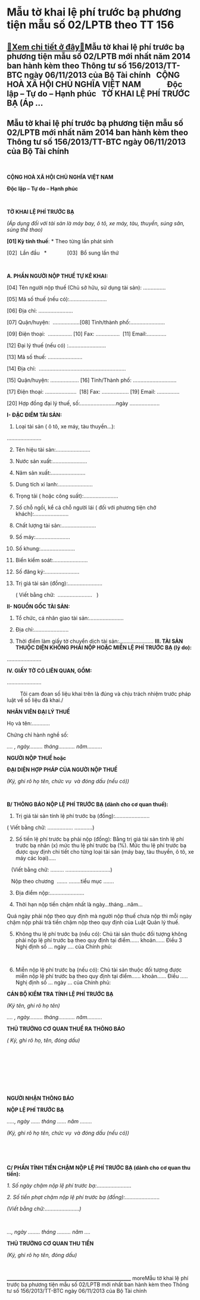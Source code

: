 Mẫu tờ khai lệ phí trước bạ phương tiện mẫu số 02/LPTB theo TT 156
==================================================================

[:gift:Xem chi tiết ở đây:gift:](https://hddtvn.com/mau-to-khai-le-phi-truoc-ba-phuong-tien-mau-so-02-lptb-theo-tt-156/)Mẫu tờ khai lệ phí trước bạ phương tiện mẫu số 02/LPTB mới nhất năm 2014 ban hành kèm theo Thông tư số 156/2013/TT-BTC ngày 06/11/2013 của Bộ Tài chính   CỘNG HOÀ XÃ HỘI CHỦ NGHĨA VIỆT NAM              Độc lập – Tự do – Hạnh phúc   TỜ KHAI LỆ PHÍ TRƯỚC BẠ (Áp …
---------------------------------------------------------------------------------------------------------------------------------------------------------------------------------------------------------------------------------------------------------------------



Mẫu tờ khai lệ phí trước bạ phương tiện mẫu số 02/LPTB mới nhất năm 2014 ban hành kèm theo Thông tư số 156/2013/TT-BTC ngày 06/11/2013 của Bộ Tài chính
---------------------------------------------------------------------------------------------------------------------------------------------------------


 



**CỘNG HOÀ XÃ HỘI CHỦ NGHĨA VIỆT NAM**   

**Độc lập – Tự do – Hạnh phúc**  

    

  
  

**TỜ KHAI LỆ PHÍ TRƯỚC BẠ**  

*(Áp dụng đối với tài sản là máy bay, ô tô, xe máy, tàu, thuyền, súng săn, súng thể thao)*  

**[01] Kỳ tính thuế**: * Theo từng lần phát sinh  

 [02]  Lần đầu   *              [03]  Bổ sung lần thứ  

  
   

**A. PHẦN NGƯỜI NỘP THUẾ TỰ KÊ KHAI:**  

[04] Tên người nộp thuế (Chủ sở hữu, sử dụng tài sản): ……………  

[05] Mã số thuế (nếu có):…………………….  

[06] Địa chỉ: …………………..  

[07] Quận/huyện:  ………………[08] Tỉnh/thành phố:…………………..  

[09] Điện thoại:  ……………. [10] Fax: …………….  [11] Email:………….  

[12] Đại lý thuế (nếu có) :..…………………..  

[13] Mã số thuế: …………………..  

[14] Địa chỉ:  ………………………………………………….  

[15] Quận/huyện: ………………. [16] Tỉnh/Thành phố: ………………………..  

[17] Điện thoại: …………………  [18] Fax: ……………… [19] Email: ……………  

[20] Hợp đồng đại lý thuế, số:……………………ngày ………………..


**I- ĐẶC ĐIỂM TÀI SẢN:**  

1. Loại tài sản ( ô tô, xe máy, tàu thuyền…): 

…………………..  

2. Tên hiệu tài sản:…………………..  

3. Nước sản xuất:…………………..  

4. Năm sản xuất:…………………..  

5. Dung tích xi lanh:…………………..  

6. Trọng tải ( hoặc công suất):…………………..  

7. Số chỗ ngồi, kể cả chỗ người lái ( đối với phương tiện chở khách):…………………..  

8. Chất lượng tài sản:…………………..  

9. Số máy:…………………..  

10. Số khung:…………………..  

11. Biển kiểm soát:…………………..  

12. Số đăng ký:…………………..  

13. Trị giá tài sản (đồng):…………………..  

      ( Viết bằng chữ:  …………………..   )  

**II- NGUỒN GỐC TÀI SẢN:**  

1. Tổ chức, cá nhân giao tài sản:…………………..  

2. Địa chỉ:…………………..  

3. Thời điểm làm giấy tờ chuyển dịch tài sản:…………………..
**III. TÀI SẢN THUỘC DIỆN KHÔNG PHẢI NỘP HOẶC MIỄN LỆ PHÍ TRƯỚC BẠ (lý do):**  

…………………..  

**IV. GIẤY TỜ CÓ LIÊN QUAN, GỒM:**  

…………………..  

         Tôi cam đoan số liệu khai trên là đúng và chịu trách nhiệm trước pháp luật về số liệu đã khai./






**NHÂN VIÊN ĐẠI LÝ THUẾ**  

 Họ và tên:…………  

 Chứng chỉ hành nghề số:     

*…. , ngày……… tháng……….. năm……….*  

**NGƯỜI NỘP THUẾ hoặc**  

**ĐẠI DIỆN HỢP PHÁP CỦA NGƯỜI NỘP THUẾ**  

*(Ký, ghi rõ họ tên, chức vụ  và đóng dấu (nếu có))*  

  




**B/ THÔNG BÁO NỘP LỆ PHÍ TRƯỚC BẠ (dành cho cơ quan thuế):**  

1. Trị giá tài sản tính lệ phí trước bạ (đồng):…………………..  

( Viết bằng chữ: …………….. …………)  

2. Số tiền lệ phí trước bạ phải nộp (đồng): Bằng trị giá tài sản tính lệ phí trước bạ nhân (x) mức thu lệ phí trước bạ (%). Mức thu lệ phí trước bạ được quy định chi tiết cho từng loại tài sản (máy bay, tàu thuyền, ô tô, xe máy các loại)…..  

   (Viết bằng chữ: ……… …………………………)  

   Nộp theo chương  ……. ……..tiểu mục …….    

3. Địa điểm nộp:…………………..  

4. Thời hạn nộp tiền chậm nhất là ngày…tháng…năm…  

Quá ngày phải nộp theo quy định mà người nộp thuế chưa nộp thì mỗi ngày chậm nộp phải trả tiền chậm nộp theo quy định của Luật Quản lý thuế.


5. Không thu lệ phí trước bạ (nếu có): Chủ tài sản thuộc đối tượng không phải nộp lệ phí trước bạ theo quy định tại điểm…… khoản…… Điều 3 Nghị định số … ngày …. của Chính phủ:  

   

6. Miễn nộp lệ phí trước bạ (nếu có): Chủ tài sản thuộc đối tượng được miễn nộp lệ phí trước bạ theo quy định tại điểm…… khoản…… Điều ….. Nghị định số … ngày … của Chính phủ: 








**CÁN BỘ KIỂM TRA TÍNH LỆ PHÍ TRƯỚC BẠ**  

*(Ký tên, ghi rõ họ tên)*


*…. , ngày……… tháng……….. năm……….*  

**THỦ TRƯỞNG CƠ QUAN THUẾ RA THÔNG BÁO**  

*( Ký, ghi rõ họ, tên, đóng dấu)*  

    

  



  

  



**NGƯỜI NHẬN THÔNG BÁO**  

**NỘP LỆ PHÍ TRƯỚC BẠ**  

*….., ngày ..…. tháng ..…. năm …..…*  

*(Ký, ghi rõ họ tên, chức vụ  và đóng dấu (nếu có))*

  



   

**C/ PHẦN TÍNH TIỀN CHẬM NỘP LỆ PHÍ TRƯỚC BẠ (dành cho cơ quan thu tiền):**  

*1. Số ngày chậm nộp lệ phí trước bạ:*…………………..  

*2. Số tiền phạt chậm nộp lệ phí trước bạ (đồng):*…………………..  

*(Viết bằng chữ:*…………………..*)*






                    

*…, ngày …….. tháng ……… năm ….*  

**THỦ TRƯỞNG CƠ QUAN THU TIỀN**  

*(Ký, ghi rõ họ tên, đóng dấu)*  




 




**\_\_\_\_\_\_\_\_\_\_\_\_\_\_\_\_\_\_\_\_\_\_\_\_\_\_\_\_\_\_\_\_\_\_\_\_\_\_\_\_\_\_\_\_\_\_\_\_\_\_**
moreMẫu tờ khai lệ phí trước bạ phương tiện mẫu số 02/LPTB mới nhất ban hành kèm theo Thông tư số 156/2013/TT-BTC ngày 06/11/2013 của Bộ Tài chính

